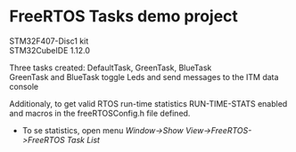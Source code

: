 # FreeRTOS Tasks demo project

STM32F407-Disc1 kit<br>
STM32CubeIDE 1.12.0<br>

Three tasks created: DefaultTask, GreenTask, BlueTask<br>
GreenTask and BlueTask toggle Leds and send messages to the ITM data console<br>

Additionaly, to get valid RTOS run-time statistics RUN-TIME-STATS enabled and macros in the freeRTOSConfig.h file defined.<br>
- To se statistics, open menu *Window->Show View->FreeRTOS->FreeRTOS Task List*<br>
